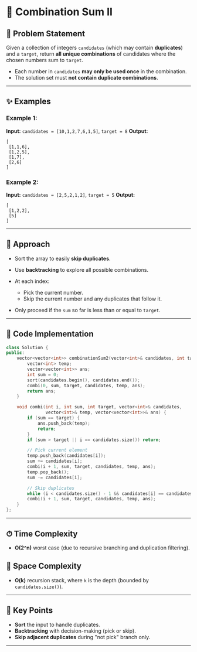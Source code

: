 
# 🔢 Combination Sum II

## 📝 Problem Statement

Given a collection of integers `candidates` (which may contain **duplicates**) and a `target`, return **all unique combinations** of candidates where the chosen numbers sum to `target`.

* Each number in `candidates` **may only be used once** in the combination.
* The solution set must **not contain duplicate combinations**.

---

## ✨ Examples

### Example 1:

**Input:**
`candidates = [10,1,2,7,6,1,5]`, `target = 8`
**Output:**

```
[
 [1,1,6],
 [1,2,5],
 [1,7],
 [2,6]
]
```

### Example 2:

**Input:**
`candidates = [2,5,2,1,2]`, `target = 5`
**Output:**

```
[
 [1,2,2],
 [5]
]
```

---

## 🚀 Approach

* Sort the array to easily **skip duplicates**.
* Use **backtracking** to explore all possible combinations.
* At each index:

  * Pick the current number.
  * Skip the current number and any duplicates that follow it.
* Only proceed if the `sum` so far is less than or equal to `target`.

---

## 🔢 Code Implementation

```cpp
class Solution {
public:
    vector<vector<int>> combinationSum2(vector<int>& candidates, int target) {
        vector<int> temp;
        vector<vector<int>> ans;
        int sum = 0;
        sort(candidates.begin(), candidates.end());
        combi(0, sum, target, candidates, temp, ans);
        return ans;
    }

    void combi(int i, int sum, int target, vector<int>& candidates,
               vector<int>& temp, vector<vector<int>>& ans) {
        if (sum == target) {
            ans.push_back(temp);
            return;
        }
        if (sum > target || i == candidates.size()) return;

        // Pick current element
        temp.push_back(candidates[i]);
        sum += candidates[i];
        combi(i + 1, sum, target, candidates, temp, ans);
        temp.pop_back();
        sum -= candidates[i];

        // Skip duplicates
        while (i < candidates.size() - 1 && candidates[i] == candidates[i + 1]) i++;
        combi(i + 1, sum, target, candidates, temp, ans);
    }
};
```

---

## ⏱ Time Complexity

* **O(2^n)** worst case (due to recursive branching and duplication filtering).

## 💾 Space Complexity

* **O(k)** recursion stack, where `k` is the depth (bounded by `candidates.size()`).

---

## 🌟 Key Points

* **Sort** the input to handle duplicates.
* **Backtracking** with decision-making (pick or skip).
* **Skip adjacent duplicates** during "not pick" branch only.

---
